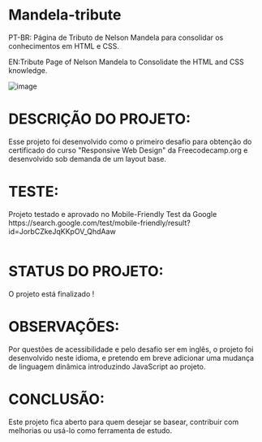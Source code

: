 # Mandela-tribute
PT-BR: Página de Tributo de Nelson Mandela para consolidar os conhecimentos em HTML e CSS.

EN:Tribute Page of Nelson Mandela to Consolidate the HTML and CSS knowledge.

![image](https://user-images.githubusercontent.com/61604214/158501519-7fb5026c-96d1-4cd3-9cc3-c986e900e17c.png)

<h1 align-items="center"> DESCRIÇÃO DO PROJETO: </h1>

<p> Esse projeto foi desenvolvido como o primeiro desafio para obtenção do certificado do curso "Responsive Web Design" da Freecodecamp.org e desenvolvido sob demanda de um layout base. </p>

<h1>TESTE: </h1>
<p>Projeto testado e aprovado no Mobile-Friendly Test da Google https://search.google.com/test/mobile-friendly/result?id=JorbCZkeJqKKpOV_QhdAaw</p>
<img href="https://user-images.githubusercontent.com/61604214/158504344-1165c2b4-34f9-4ec4-ab0d-45199a1c0397.png" target="_blank">

<h1>STATUS DO PROJETO: </h1>
<p>O projeto está finalizado !</p>

<h1>OBSERVAÇÕES: </h1>
<p>Por questões de acessibilidade e pelo desafio ser em inglês, o projeto foi desenvolvido neste idioma, e pretendo em breve adicionar uma mudança de linguagem dinâmica introduzindo JavaScript ao projeto.</p>

<h1>CONCLUSÃO: </h1>
<p>Este projeto fica aberto para quem desejar se basear, contribuir com melhorias ou usá-lo como ferramenta de estudo.</p>
